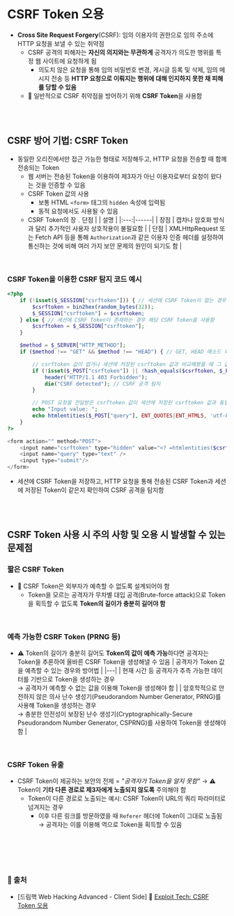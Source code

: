 # CSRF Token 오용

* **Cross Site Request Forgery**(CSRF): 임의 이용자의 권한으로 임의 주소에 HTTP 요청을 보낼 수 있는 취약점
    - CSRF 공격의 피해자는 **자신의 의지와는 무관하게** 공격자가 의도한 행위를 특정 웹 사이트에 요청하게 됨
        + 의도치 않은 요청을 통해 임의 비밀번호 변경, 게시글 등록 및 삭제, 임의 메시지 전송 등 **HTTP 요청으로 이뤄지는 행위에 대해 인지하지 못한 채 피해를 당할 수 있음**
    - 📌 일반적으로 CSRF 취약점을 방어하기 위해 **CSRF Token**을 사용함

<br/><br/>

## CSRF 방어 기법: CSRF Token
* 동일한 오리진에서만 접근 가능한 형태로 저장해두고, HTTP 요청을 전송할 때 함께 전송되는 Token
    - 웹 서버는 전송된 Token을 이용하여 제3자가 아닌 이용자로부터 요청이 왔다는 것을 인증할 수 있음
    - CSRF Token 값의 사용
        - 보통 HTML ```<form>``` 태그의 ```hidden``` 속성에 입력됨
        - 동적 요청에서도 사용될 수 있음
    - CSRF Token의 장﹒단점
        | | 설명 |
        |:---:|------|
        | 장점 | 캡차나 암호화 방식과 달리 추가적인 사용자 상호작용이 불필요함 |
        | 단점 | XMLHttpRequest 또는 Fetch API 등을 통해 ```Authorization```과 같은 이용자 인증 헤더를 설정하여 <br/>통신하는 것에 비해 여러 가지 보안 문제의 원인이 되기도 함 |

<br/>

### CSRF Token을 이용한 CSRF 탐지 코드 예시
```php
<?php
    if (!isset($_SESSION["csrftoken"])) { // 세션에 CSRF Token이 없는 경우 CSRF Token을 생성한 후 세션에 저장함
        $csrftoken = bin2hex(random_bytes(32));
        $_SESSION["csrftoken"] = $csrftoken;
    } else { // 세션에 CSRF Token이 존재하는 경우 해당 CSRF Token을 사용함
        $csrftoken = $_SESSION["csrftoken"];
    }

    $method = $_SERVER["HTTP_METHOD"];
    if ($method !== "GET" && $method !== "HEAD") { // GET, HEAD 메소드 외의 메소드로 요청을 받은 경우에 아래 실행문을 실행함

        // csrftoken 값이 없거나 세션에 저장된 csrftoken 값과 비교해봤을 때 그 값이 다른 경우
        if (!isset($_POST["csrftoken"]) || !hash_equals($csrftoken, $_POST["csrftoken"])) {
            header("HTTP/1.1 403 Forbidden");
            die("CSRF detected"); // CSRF 공격 탐지
        }

        // POST 요청을 전달받은 csrftoken 값이 세션에 저장된 csrftoken 값과 동일한 경우
        echo "Input value: ";
        echo htmlentities($_POST["query"], ENT_QUOTES|ENT_HTML5, 'utf-8');
    }
?>

<form action="" method="POST">
    <input name="csrftoken" type="hidden" value="<? =htmlentities($csrftoken, ENT_QUOTES|ENT_HTML5, 'utf-8'); ?>"/>
    <input name="query" type="text" />
    <input type="submit"/>
</form>
```
* 세션에 CSRF Token을 저장하고, HTTP 요청을 통해 전송된 CSRF Token과 세션에 저장된 Token이 같은지 확인하여 CSRF 공격을 탐지함

<br/><br/>

## CSRF Token 사용 시 주의 사항 및 오용 시 발생할 수 있는 문제점
### 짧은 CSRF Token
* 📌 CSRF Token은 외부자가 예측할 수 없도록 설계되어야 함
    - Token을 모르는 공격자가 무차별 대입 공격(Brute-force attack)으로 Token을 획득할 수 없도록 **Token의 길이가 충분히 길어야 함**

<br/>

### 예측 가능한 CSRF Token (PRNG 등)
* ⚠️ Token의 길이가 충분히 길어도 **Token의 값이 예측 가능**하다면 공격자는 Token을 추론하여 올바른 CSRF Token을 생성해낼 수 있음
    | 공격자가 Token 값을 예측할 수 있는 경우와 방어법 | 
    |---|
    | 현재 시간 등 공격자가 추측 가능한 데이터를 기반으로 Token을 생성하는 경우 <br/> → 공격자가 예측할 수 없는 값을 이용해 Token을 생성해야 함 |
    | 암호학적으로 안전하지 않은 의사 난수 생성기(Pseudorandom Number Generator, PRNG)를 사용해 Token을 생성하는 경우 <br/> → 충분한 안전성이 보장된 난수 생성기(Cryptographically-Secure Pseudorandom Number Generator, CSPRNG)를 사용하여 Token을 생성해야 함 |

<br/>

### CSRF Token 유출
* CSRF Token이 제공하는 보안의 전제 = *"공격자가 Token을 알지 못함"* → ⚠️ Token이 **기타 다른 경로로 제3자에게 노출되지 않도록** 주의해야 함
    - Token이 다른 경로로 노출되는 예시: CSRF Token이 URL의 쿼리 파라미터로 넘겨지는 경우
        + 이후 다른 링크를 방문하였을 때 ```Referer``` 헤더에 Token이 그대로 노출됨 → 공격자는 이를 이용해 역으로 Token을 획득할 수 있음


<br/><br/><br/><br/>
### 🔖 출처
* [드림핵 Web Hacking Advanced - Client Side] 📌 [Exploit Tech: CSRF Token 오용](https://dreamhack.io/lecture/courses/323)
